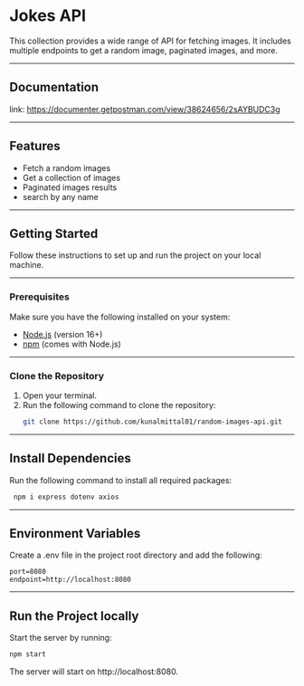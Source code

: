 # Jokes API

This collection provides a wide range of API for fetching images. It includes multiple endpoints to get a random image, paginated images, and more.

---

## Documentation

link: https://documenter.getpostman.com/view/38624656/2sAYBUDC3g

---

## **Features**
- Fetch a random images
- Get a collection of images
- Paginated images results
- search by any name

---

## **Getting Started**

Follow these instructions to set up and run the project on your local machine.

---

### **Prerequisites**
Make sure you have the following installed on your system:
- [Node.js](https://nodejs.org/) (version 16+)
- [npm](https://www.npmjs.com/) (comes with Node.js)

---

### **Clone the Repository**

1. Open your terminal.
2. Run the following command to clone the repository:
   ```bash
   git clone https://github.com/kunalmittal01/random-images-api.git
   ```

---

## Install Dependencies

Run the following command to install all required packages:

```bash
 npm i express dotenv axios
 ```

---

## Environment Variables

Create a .env file in the project root directory and add the following:

```env
port=8080
endpoint=http://localhost:8080
```

---

## Run the Project locally

Start the server by running:

```bash
npm start
```
The server will start on http://localhost:8080.
   
   
